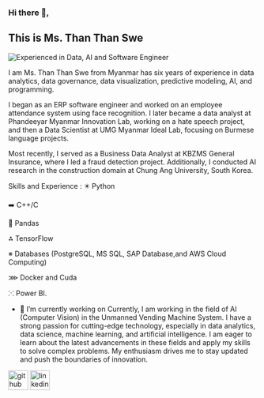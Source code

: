 ### Hi there 👋, 
## This is Ms. Than Than Swe 
![Experienced in Data, AI and Software Engineer](https://pbs.twimg.com/profile_banners/1719739583704010752/1701500243/1080x360)


I am Ms. Than Than Swe from Myanmar has six years of experience in data analytics, data governance, data visualization, predictive modeling, AI, and programming. 

I began as an ERP software engineer and worked on an employee attendance system using face recognition. I later became a data analyst at Phandeeyar Myanmar Innovation Lab, working on a hate speech project, and then a Data Scientist at UMG Myanmar Ideal Lab, focusing on Burmese language projects. 

Most recently, I served as a Business Data Analyst at KBZMS General Insurance, where I led a fraud detection project. Additionally, I conducted AI research in the construction domain at Chung Ang University, South Korea.

Skills and Experience : 
✴️ Python

➡️ C++/C

🔼 Pandas

⁂ TensorFlow

※ Databases (PostgreSQL, MS SQL, SAP Database,and AWS Cloud Computing)

⋙ Docker and Cuda

⁙  Power BI.


- 🔭 I’m currently working on Currently, I am working in the field of AI (Computer Vision) in the Unmanned Vending Machine System. I have a strong passion for cutting-edge technology, especially in data analytics, data science, machine learning, and artificial intelligence. I am eager to learn about the latest advancements in these fields and apply my skills to solve complex problems. My enthusiasm drives me to stay updated and push the boundaries of innovation.

[<img src='https://cdn.jsdelivr.net/npm/simple-icons@3.0.1/icons/github.svg' alt='github' height='40'>](https://github.com/https://github.com/thanthanswe0310?tab=repositories)  [<img src='https://cdn.jsdelivr.net/npm/simple-icons@3.0.1/icons/linkedin.svg' alt='linkedin' height='40'>](https://www.linkedin.com/in/https://www.linkedin.com/in/than-than-swe-0a52a216a//)  

